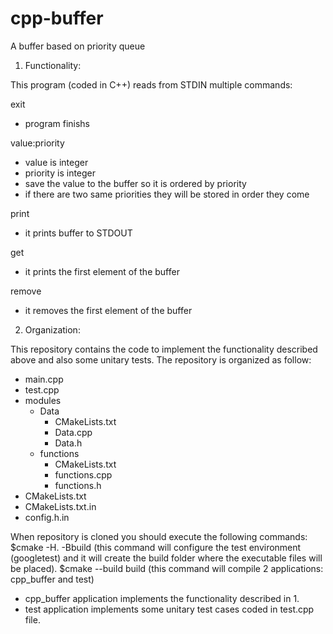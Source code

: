 # cpp-buffer
A buffer based on priority queue

1. Functionality:

This program (coded in C++) reads from STDIN multiple commands:

exit
- program finishs

value:priority
- value is integer
- priority is integer
- save the value to the buffer so it is ordered by priority
- if there are two same priorities they will be stored in order they come

print
- it prints buffer to STDOUT

get
- it prints the first element of the buffer

remove
- it removes the first element of the buffer

2. Organization:

This repository contains the code to implement the functionality described above and also some unitary tests.
The repository is organized as follow:
  
- main.cpp
- test.cpp
- modules
  - Data
    - CMakeLists.txt
    - Data.cpp
    - Data.h
  - functions
    - CMakeLists.txt
    - functions.cpp
    - functions.h
- CMakeLists.txt
- CMakeLists.txt.in
- config.h.in

When repository is cloned you should execute the following commands:
$cmake -H. -Bbuild (this command will configure the test environment (googletest) and it will create the build folder where the executable files will be placed).
$cmake --build build (this command will compile 2 applications: cpp_buffer and test)

- cpp_buffer application implements the functionality described in 1.
- test application implements some unitary test cases coded in test.cpp file.
